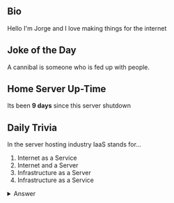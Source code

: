## Bio

Hello I'm Jorge and I love making things for the internet

## Joke of the Day

A cannibal is someone who is fed up with people.

## Home Server Up-Time

Its been **9 days** since this server shutdown


## Daily Trivia

In the server hosting industry IaaS stands for...
 1. Internet as a Service
 2. Internet and a Server
 3. Infrastructure as a Server
 4. Infrastructure as a Service

<details>
  <summary>Answer</summary>
  Infrastructure as a Service
</details>
